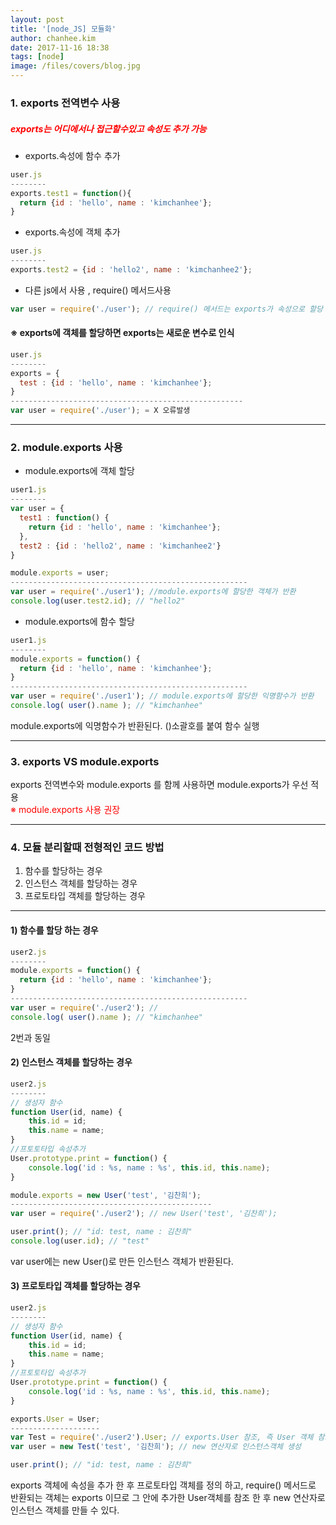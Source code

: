 ```yaml
---
layout: post
title: '[node_JS] 모듈화'
author: chanhee.kim
date: 2017-11-16 18:38
tags: [node]
image: /files/covers/blog.jpg
---
```


### 1. exports 전역변수 사용

##### <span style="color:red">exports는 어디에서나 접근할수있고 속성도 추가 가능</span>

* exports.속성에 함수 추가
``` javascript
user.js
--------
exports.test1 = function(){
  return {id : 'hello', name : 'kimchanhee'};
}
```
* exports.속성에 객체 추가
``` javascript
user.js
--------
exports.test2 = {id : 'hello2', name : 'kimchanhee2'};
```
* 다른 js에서 사용 , require() 메서드사용
``` javascript
var user = require('./user'); // require() 메서드는 exports가 속성으로 할당
```
#### ※ exports에 객체를 할당하면 exports는 새로운 변수로 인식
``` javascript
user.js
--------
exports = {
  test : {id : 'hello', name : 'kimchanhee'};
}
----------------------------------------------------
var user = require('./user'); = X 오류발생
```
---

### 2. module.exports 사용
* module.exports에 객체 할당

``` javascript
user1.js
--------
var user = {
  test1 : function() {
    return {id : 'hello', name : 'kimchanhee'};
  },
  test2 : {id : 'hello2', name : 'kimchanhee2'}
}

module.exports = user;
-----------------------------------------------------
var user = require('./user1'); //module.exports에 할당한 객체가 반환
console.log(user.test2.id); // "hello2"
```

* module.exports에 함수 할당

``` javascript
user1.js
--------
module.exports = function() {
  return {id : 'hello', name : 'kimchanhee'};
}
-----------------------------------------------------
var user = require('./user1'); // module.exports에 할당한 익명함수가 반환
console.log( user().name ); // "kimchanhee"
```

module.exports에 익명함수가 반환된다. ()소괄호를 붙여 함수 실행

---
### 3. exports VS module.exports
exports 전역변수와 module.exports 를 함께 사용하면 module.exports가 우선 적용<br>
<span style="color:red">※ module.exports 사용 권장</span>

---

### 4. 모듈 분리할때 전형적인 코드 방법
1. 함수를 할당하는 경우
2. 인스턴스 객체를 할당하는 경우
3. 프로토타입 객체를 할당하는 경우

---

#### 1) 함수를 할당 하는 경우

 ``` javascript
 user2.js
 --------
 module.exports = function() {
   return {id : 'hello', name : 'kimchanhee'};
 }
 -----------------------------------------------------
 var user = require('./user2'); //
 console.log( user().name ); // "kimchanhee"
 ```
 2번과 동일

#### 2) 인스턴스 객체를 할당하는 경우

``` javascript
user2.js
--------
// 생성자 함수
function User(id, name) {
	this.id = id;
	this.name = name;
}
//프토토타입 속성추가
User.prototype.print = function() {
	console.log('id : %s, name : %s', this.id, this.name);
}

module.exports = new User('test', '김찬희');
---------------------------------------------
var user = require('./user2'); // new User('test', '김찬희');

user.print(); // "id: test, name : 김찬희"
console.log(user.id); // "test"
```

var user에는 new User()로 만든 인스턴스 객체가 반환된다.

#### 3) 프로토타입 객체를 할당하는 경우

``` javascript
user2.js
--------
// 생성자 함수
function User(id, name) {
	this.id = id;
	this.name = name;
}
//프토토타입 속성추가
User.prototype.print = function() {
	console.log('id : %s, name : %s', this.id, this.name);
}

exports.User = User;
--------------------
var Test = require('./user2').User; // exports.User 참조, 즉 User 객체 참조
var user = new Test('test', '김찬희'); // new 연산자로 인스턴스객체 생성

user.print(); // "id: test, name : 김찬희"
```

exports 객체에 속성을 추가 한 후 프로토타입 객체를 정의 하고, require() 메서드로 반환되는 객체는 exports 이므로 그 안에 추가한 User객체를 참조 한 후 new 연산자로 인스턴스 객체를 만들 수 있다.
